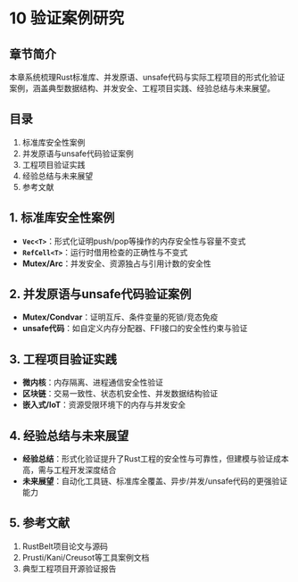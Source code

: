 # 10 验证案例研究

## 章节简介

本章系统梳理Rust标准库、并发原语、unsafe代码与实际工程项目的形式化验证案例，涵盖典型数据结构、并发安全、工程项目实践、经验总结与未来展望。

## 目录

1. 标准库安全性案例
2. 并发原语与unsafe代码验证案例
3. 工程项目验证实践
4. 经验总结与未来展望
5. 参考文献

## 1. 标准库安全性案例

- **`Vec<T>`**：形式化证明push/pop等操作的内存安全性与容量不变式
- **`RefCell<T>`**：运行时借用检查的正确性与不变式
- **Mutex/Arc**：并发安全、资源独占与引用计数的安全性

## 2. 并发原语与unsafe代码验证案例

- **Mutex/Condvar**：证明互斥、条件变量的死锁/竞态免疫
- **unsafe代码**：如自定义内存分配器、FFI接口的安全性约束与验证

## 3. 工程项目验证实践

- **微内核**：内存隔离、进程通信安全性验证
- **区块链**：交易一致性、状态机安全性、并发数据结构验证
- **嵌入式/IoT**：资源受限环境下的内存与并发安全

## 4. 经验总结与未来展望

- **经验总结**：形式化验证提升了Rust工程的安全性与可靠性，但建模与验证成本高，需与工程开发深度结合
- **未来展望**：自动化工具链、标准库全覆盖、异步/并发/unsafe代码的更强验证能力

## 5. 参考文献

1. RustBelt项目论文与源码
2. Prusti/Kani/Creusot等工具案例文档
3. 典型工程项目开源验证报告
